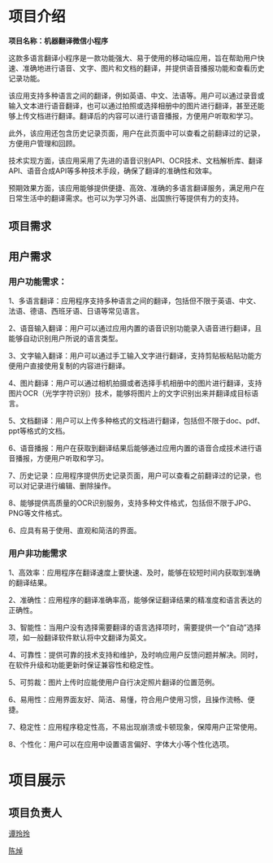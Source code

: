 # 项目介绍

 **项目名称：机器翻译微信小程序**

这款多语言翻译小程序是一款功能强大、易于使用的移动端应用，旨在帮助用户快速、准确地进行语音、文字、图片和文档的翻译，并提供语音播报功能和查看历史记录功能。

该应用支持多种语言之间的翻译，例如英语、中文、法语等。用户可以通过录音或输入文本进行语音翻译，也可以通过拍照或选择相册中的图片进行翻译，甚至还能够上传文档进行翻译。翻译后的内容可以进行语音播报，方便用户听取和学习。

此外，该应用还包含历史记录页面，用户在此页面中可以查看之前翻译过的记录，方便用户管理和回顾。

技术实现方面，该应用采用了先进的语音识别API、OCR技术、文档解析库、翻译API、语音合成API等多种技术手段，确保了翻译的准确性和效率。

预期效果方面，该应用能够提供便捷、高效、准确的多语言翻译服务，满足用户在日常生活中的翻译需求。也可以为学习外语、出国旅行等提供有力的支持。



## 项目需求



## 用户需求



### 用户功能需求：

1、多语言翻译：应用程序支持多种语言之间的翻译，包括但不限于英语、中文、法语、德语、西班牙语、日语等常见语言。

2、语音输入翻译：用户可以通过应用内置的语音识别功能录入语音进行翻译，且能够自动识别用户所说的语言类型。

3、文字输入翻译：用户可以通过手工输入文字进行翻译，支持剪贴板粘贴功能方便用户直接使用复制的内容进行翻译。

4、图片翻译：用户可以通过相机拍摄或者选择手机相册中的图片进行翻译，支持图片OCR（光学字符识别）技术，能够将图片上的文字识别出来并翻译成目标语言。

5、文档翻译：用户可以上传多种格式的文档进行翻译，包括但不限于doc、pdf、ppt等格式的文档。

6、语音播报：用户在获取到翻译结果后能够通过应用内置的语音合成技术进行语音播报，方便用户听取和学习。

7、历史记录：应用程序提供历史记录页面，用户可以查看之前翻译过的记录，也可以对记录进行编辑、删除操作。

8、能够提供高质量的OCR识别服务，支持多种文件格式，包括但不限于JPG、PNG等文件格式。

6、应具有易于使用、直观和简洁的界面。



### 用户非功能需求

1、高效率：应用程序在翻译速度上要快速、及时，能够在较短时间内获取到准确的翻译结果。

2、准确性：应用程序的翻译准确率高，能够保证翻译结果的精准度和语言表达的正确性。

3、智能性：当用户没有选择需要翻译的语言选择项时，需要提供一个“自动”选择项，如一般翻译软件默认将中文翻译为英文。

4、可靠性：提供可靠的技术支持和维护，及时响应用户反馈问题并解决。同时，在软件升级和功能更新时保证兼容性和稳定性。

5、可剪裁：图片上传时应能使用户自行决定照片翻译的位置范例。

6、易用性：应用界面友好、简洁、易懂，符合用户使用习惯，且操作流畅、便捷。

7、稳定性：应用程序稳定性高，不易出现崩溃或卡顿现象，保障用户正常使用。

8、个性化：用户可以在应用中设置语言偏好、字体大小等个性化选项。



# 项目展示











## 项目负责人

[谭玲玲](https://github.com/Kiiakia) 

[陈焯](https://github.com/chenzhuo10)

